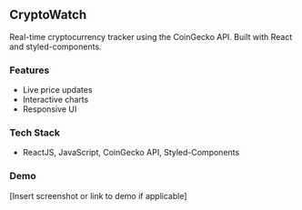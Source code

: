 ## CryptoWatch

Real-time cryptocurrency tracker using the CoinGecko API. Built with React and styled-components.

### Features
- Live price updates
- Interactive charts
- Responsive UI

### Tech Stack
- ReactJS, JavaScript, CoinGecko API, Styled-Components

### Demo
[Insert screenshot or link to demo if applicable]
